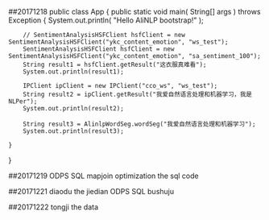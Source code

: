 ##20171218
public class App 
{
    public static void main( String[] args ) throws Exception {
        System.out.println( "Hello AliNLP bootstrap!" );

        // SentimentAnalysisHSFClient hsfClient = new SentimentAnalysisHSFClient("ykc_content_emotion", "ws_test");
        SentimentAnalysisHSFClient hsfClient = new SentimentAnalysisHSFClient("ykc_content_emotion", "sa_sentiment_100");
        String result1 = hsfClient.getResult("这衣服真难看");
        System.out.println(result1);

        IPClient ipClient = new IPClient("cco_ws", "ws_test");
        String result2 = ipClient.getResult("我爱自然语言处理和机器学习，我是NLPer");
        System.out.println(result2);

        String result3 = AlinlpWordSeg.wordSeg("我爱自然语言处理和机器学习");
        System.out.println(result3);

    }
}

##20171219
ODPS SQL mapjoin
optimization the sql code

##20171221
diaodu the jiedian 
ODPS SQL
bushuju

##20171222
tongji the data
